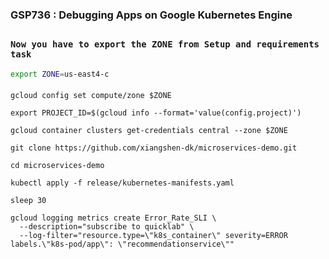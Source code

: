 ### GSP736 : Debugging Apps on Google Kubernetes Engine 

##


### ```Now you have to export the ZONE from Setup and requirements task```

```bash
export ZONE=us-east4-c
```

####

```
gcloud config set compute/zone $ZONE

export PROJECT_ID=$(gcloud info --format='value(config.project)')

gcloud container clusters get-credentials central --zone $ZONE

git clone https://github.com/xiangshen-dk/microservices-demo.git

cd microservices-demo

kubectl apply -f release/kubernetes-manifests.yaml

sleep 30

gcloud logging metrics create Error_Rate_SLI \
  --description="subscribe to quicklab" \
  --log-filter="resource.type=\"k8s_container\" severity=ERROR labels.\"k8s-pod/app\": \"recommendationservice\"" 
```






